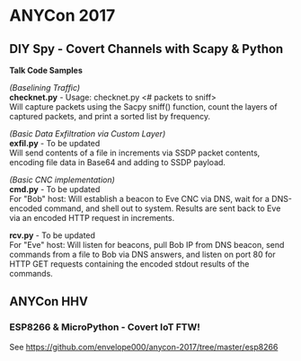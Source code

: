 <h1>ANYCon 2017</h1>

<b><h2>DIY Spy - Covert Channels with Scapy & Python</h2></b>

<b>Talk Code Samples</b>

  <i>(Baselining Traffic)</i><br>
  <b>checknet.py</b> - Usage: checknet.py <# packets to sniff><br>
  Will capture packets using the Sacpy sniff() function, count the layers of captured packets, and print a sorted list by frequency.
  
  <i>(Basic Data Exfiltration via Custom Layer)</i><br>
  <b>exfil.py</b> - To be updated<br>
  Will send contents of a file in increments via SSDP packet contents, encoding file data in Base64 and adding to SSDP payload.
  
  <i>(Basic CNC implementation)</i><br>
  <b>cmd.py</b> - To be updated<br>
  For "Bob" host: Will establish a beacon to Eve CNC via DNS, wait for a DNS-encoded command, and shell out to system. Results are sent back to Eve via an encoded HTTP request in increments.
  
  <b>rcv.py</b> - To be updated<br>
  For "Eve" host: Will listen for beacons, pull Bob IP from DNS beacon, send commands from a file to Bob via DNS answers, and listen on port 80 for HTTP GET requests containing the encoded stdout results of the commands.

<h2>ANYCon HHV</h2>

<h3>ESP8266 & MicroPython - Covert IoT FTW!</h3>

See https://github.com/envelope000/anycon-2017/tree/master/esp8266


